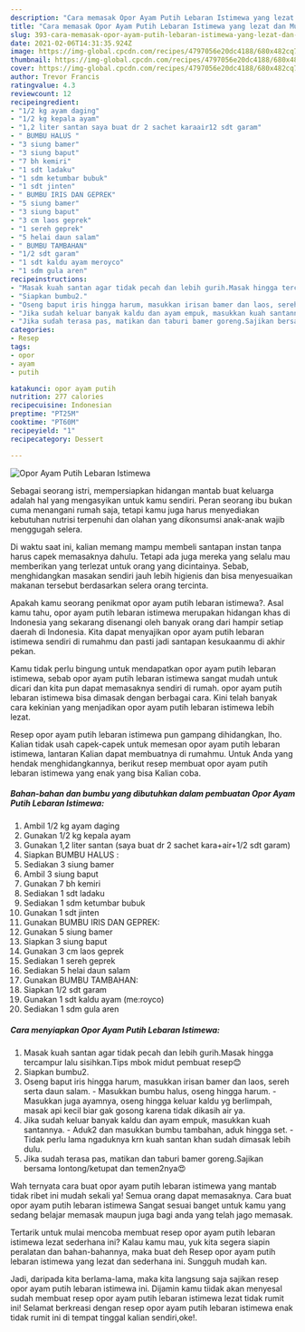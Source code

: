 ```yaml
---
description: "Cara memasak Opor Ayam Putih Lebaran Istimewa yang lezat dan Mudah Dibuat"
title: "Cara memasak Opor Ayam Putih Lebaran Istimewa yang lezat dan Mudah Dibuat"
slug: 393-cara-memasak-opor-ayam-putih-lebaran-istimewa-yang-lezat-dan-mudah-dibuat
date: 2021-02-06T14:31:35.924Z
image: https://img-global.cpcdn.com/recipes/4797056e20dc4188/680x482cq70/opor-ayam-putih-lebaran-istimewa-foto-resep-utama.jpg
thumbnail: https://img-global.cpcdn.com/recipes/4797056e20dc4188/680x482cq70/opor-ayam-putih-lebaran-istimewa-foto-resep-utama.jpg
cover: https://img-global.cpcdn.com/recipes/4797056e20dc4188/680x482cq70/opor-ayam-putih-lebaran-istimewa-foto-resep-utama.jpg
author: Trevor Francis
ratingvalue: 4.3
reviewcount: 12
recipeingredient:
- "1/2 kg ayam daging"
- "1/2 kg kepala ayam"
- "1,2 liter santan saya buat dr 2 sachet karaair12 sdt garam"
- " BUMBU HALUS "
- "3 siung bamer"
- "3 siung baput"
- "7 bh kemiri"
- "1 sdt ladaku"
- "1 sdm ketumbar bubuk"
- "1 sdt jinten"
- " BUMBU IRIS DAN GEPREK"
- "5 siung bamer"
- "3 siung baput"
- "3 cm laos geprek"
- "1 sereh geprek"
- "5 helai daun salam"
- " BUMBU TAMBAHAN"
- "1/2 sdt garam"
- "1 sdt kaldu ayam meroyco"
- "1 sdm gula aren"
recipeinstructions:
- "Masak kuah santan agar tidak pecah dan lebih gurih.Masak hingga tercampur lalu sisihkan.Tips mbok midut pembuat resep😊"
- "Siapkan bumbu2."
- "Oseng baput iris hingga harum, masukkan irisan bamer dan laos, sereh serta daun salam.  Masukkan bumbu halus, oseng hingga harum. Masukkan juga ayamnya, oseng hingga keluar kaldu yg berlimpah, masak api kecil biar gak gosong karena tidak dikasih air ya."
- "Jika sudah keluar banyak kaldu dan ayam empuk, masukkan kuah santannya.  Aduk2 dan masukkan bumbu tambahan, aduk hingga set. Tidak perlu lama ngaduknya krn kuah santan khan sudah dimasak lebih dulu."
- "Jika sudah terasa pas, matikan dan taburi bamer goreng.Sajikan bersama lontong/ketupat dan temen2nya😍"
categories:
- Resep
tags:
- opor
- ayam
- putih

katakunci: opor ayam putih 
nutrition: 277 calories
recipecuisine: Indonesian
preptime: "PT25M"
cooktime: "PT60M"
recipeyield: "1"
recipecategory: Dessert

---
```



![Opor Ayam Putih Lebaran Istimewa](https://img-global.cpcdn.com/recipes/4797056e20dc4188/680x482cq70/opor-ayam-putih-lebaran-istimewa-foto-resep-utama.jpg)

Sebagai seorang istri, mempersiapkan hidangan mantab buat keluarga adalah hal yang mengasyikan untuk kamu sendiri. Peran seorang ibu bukan cuma menangani rumah saja, tetapi kamu juga harus menyediakan kebutuhan nutrisi terpenuhi dan olahan yang dikonsumsi anak-anak wajib menggugah selera.

Di waktu  saat ini, kalian memang mampu membeli santapan instan tanpa harus capek memasaknya dahulu. Tetapi ada juga mereka yang selalu mau memberikan yang terlezat untuk orang yang dicintainya. Sebab, menghidangkan masakan sendiri jauh lebih higienis dan bisa menyesuaikan makanan tersebut berdasarkan selera orang tercinta. 



Apakah kamu seorang penikmat opor ayam putih lebaran istimewa?. Asal kamu tahu, opor ayam putih lebaran istimewa merupakan hidangan khas di Indonesia yang sekarang disenangi oleh banyak orang dari hampir setiap daerah di Indonesia. Kita dapat menyajikan opor ayam putih lebaran istimewa sendiri di rumahmu dan pasti jadi santapan kesukaanmu di akhir pekan.

Kamu tidak perlu bingung untuk mendapatkan opor ayam putih lebaran istimewa, sebab opor ayam putih lebaran istimewa sangat mudah untuk dicari dan kita pun dapat memasaknya sendiri di rumah. opor ayam putih lebaran istimewa bisa dimasak dengan berbagai cara. Kini telah banyak cara kekinian yang menjadikan opor ayam putih lebaran istimewa lebih lezat.

Resep opor ayam putih lebaran istimewa pun gampang dihidangkan, lho. Kalian tidak usah capek-capek untuk memesan opor ayam putih lebaran istimewa, lantaran Kalian dapat membuatnya di rumahmu. Untuk Anda yang hendak menghidangkannya, berikut resep membuat opor ayam putih lebaran istimewa yang enak yang bisa Kalian coba.

<!--inarticleads1-->

##### Bahan-bahan dan bumbu yang dibutuhkan dalam pembuatan Opor Ayam Putih Lebaran Istimewa:

1. Ambil 1/2 kg ayam daging
1. Gunakan 1/2 kg kepala ayam
1. Gunakan 1,2 liter santan (saya buat dr 2 sachet kara+air+1/2 sdt garam)
1. Siapkan  BUMBU HALUS :
1. Sediakan 3 siung bamer
1. Ambil 3 siung baput
1. Gunakan 7 bh kemiri
1. Sediakan 1 sdt ladaku
1. Sediakan 1 sdm ketumbar bubuk
1. Gunakan 1 sdt jinten
1. Gunakan  BUMBU IRIS DAN GEPREK:
1. Gunakan 5 siung bamer
1. Siapkan 3 siung baput
1. Gunakan 3 cm laos geprek
1. Sediakan 1 sereh geprek
1. Sediakan 5 helai daun salam
1. Gunakan  BUMBU TAMBAHAN:
1. Siapkan 1/2 sdt garam
1. Gunakan 1 sdt kaldu ayam (me:royco)
1. Sediakan 1 sdm gula aren




<!--inarticleads2-->

##### Cara menyiapkan Opor Ayam Putih Lebaran Istimewa:

1. Masak kuah santan agar tidak pecah dan lebih gurih.Masak hingga tercampur lalu sisihkan.Tips mbok midut pembuat resep😊
1. Siapkan bumbu2.
1. Oseng baput iris hingga harum, masukkan irisan bamer dan laos, sereh serta daun salam.  - Masukkan bumbu halus, oseng hingga harum. - Masukkan juga ayamnya, oseng hingga keluar kaldu yg berlimpah, masak api kecil biar gak gosong karena tidak dikasih air ya.
1. Jika sudah keluar banyak kaldu dan ayam empuk, masukkan kuah santannya.  - Aduk2 dan masukkan bumbu tambahan, aduk hingga set. - Tidak perlu lama ngaduknya krn kuah santan khan sudah dimasak lebih dulu.
1. Jika sudah terasa pas, matikan dan taburi bamer goreng.Sajikan bersama lontong/ketupat dan temen2nya😍




Wah ternyata cara buat opor ayam putih lebaran istimewa yang mantab tidak ribet ini mudah sekali ya! Semua orang dapat memasaknya. Cara buat opor ayam putih lebaran istimewa Sangat sesuai banget untuk kamu yang sedang belajar memasak maupun juga bagi anda yang telah jago memasak.

Tertarik untuk mulai mencoba membuat resep opor ayam putih lebaran istimewa lezat sederhana ini? Kalau kamu mau, yuk kita segera siapin peralatan dan bahan-bahannya, maka buat deh Resep opor ayam putih lebaran istimewa yang lezat dan sederhana ini. Sungguh mudah kan. 

Jadi, daripada kita berlama-lama, maka kita langsung saja sajikan resep opor ayam putih lebaran istimewa ini. Dijamin kamu tiidak akan menyesal sudah membuat resep opor ayam putih lebaran istimewa lezat tidak rumit ini! Selamat berkreasi dengan resep opor ayam putih lebaran istimewa enak tidak rumit ini di tempat tinggal kalian sendiri,oke!.

